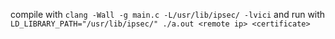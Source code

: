 compile with `clang -Wall -g main.c -L/usr/lib/ipsec/ -lvici` and run with `LD_LIBRARY_PATH="/usr/lib/ipsec/" ./a.out <remote ip> <certificate>`
